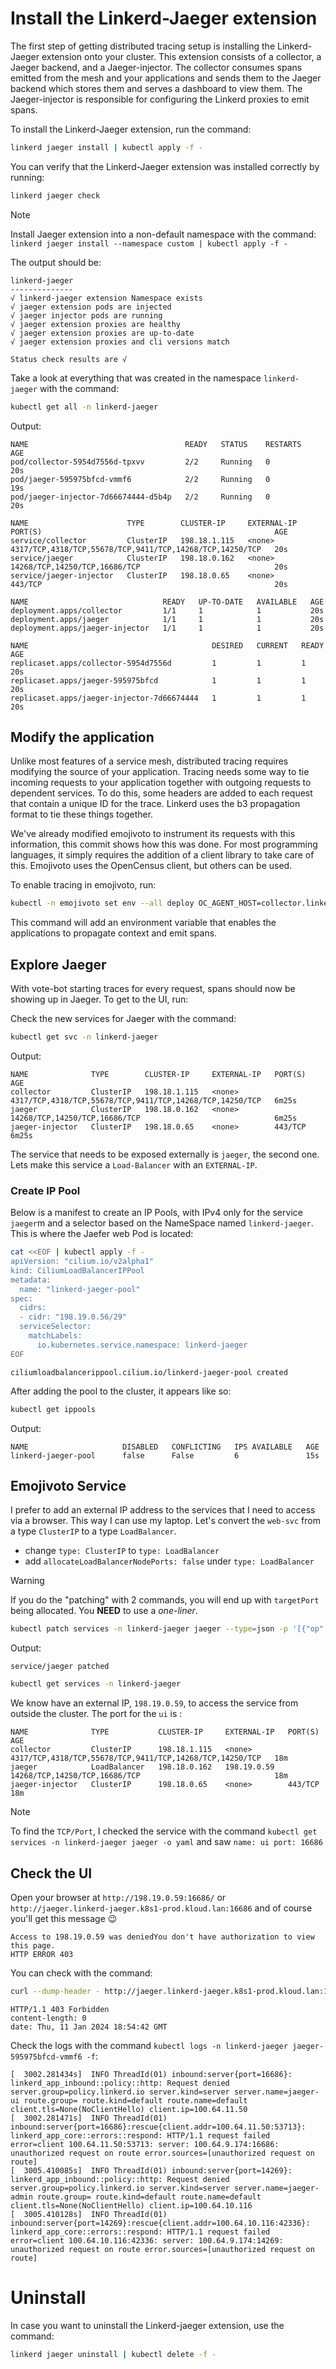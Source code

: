 # Install the Linkerd-Jaeger extension
The first step of getting distributed tracing setup is installing the Linkerd-Jaeger extension onto your cluster. This extension consists of a collector, a Jaeger backend, and a Jaeger-injector. The collector consumes spans emitted from the mesh and your applications and sends them to the Jaeger backend which stores them and serves a dashboard to view them. The Jaeger-injector is responsible for configuring the Linkerd proxies to emit spans.

To install the Linkerd-Jaeger extension, run the command:
```sh
linkerd jaeger install | kubectl apply -f -
```

You can verify that the Linkerd-Jaeger extension was installed correctly by running:
```sh
linkerd jaeger check
```

> [!NOTE]  
> Install Jaeger extension into a non-default namespace with the command: `linkerd jaeger install --namespace custom | kubectl apply -f -`

The output should be:
```
linkerd-jaeger
--------------
√ linkerd-jaeger extension Namespace exists
√ jaeger extension pods are injected
√ jaeger injector pods are running
√ jaeger extension proxies are healthy
√ jaeger extension proxies are up-to-date
√ jaeger extension proxies and cli versions match

Status check results are √
```

Take a look at everything that was created in the namespace `linkerd-jaeger` with the command:
```sh
kubectl get all -n linkerd-jaeger
```

Output:
```
NAME                                   READY   STATUS    RESTARTS   AGE
pod/collector-5954d7556d-tpxvv         2/2     Running   0          20s
pod/jaeger-595975bfcd-vmmf6            2/2     Running   0          19s
pod/jaeger-injector-7d66674444-d5b4p   2/2     Running   0          20s

NAME                      TYPE        CLUSTER-IP     EXTERNAL-IP   PORT(S)                                                    AGE
service/collector         ClusterIP   198.18.1.115   <none>        4317/TCP,4318/TCP,55678/TCP,9411/TCP,14268/TCP,14250/TCP   20s
service/jaeger            ClusterIP   198.18.0.162   <none>        14268/TCP,14250/TCP,16686/TCP                              20s
service/jaeger-injector   ClusterIP   198.18.0.65    <none>        443/TCP                                                    20s

NAME                              READY   UP-TO-DATE   AVAILABLE   AGE
deployment.apps/collector         1/1     1            1           20s
deployment.apps/jaeger            1/1     1            1           20s
deployment.apps/jaeger-injector   1/1     1            1           20s

NAME                                         DESIRED   CURRENT   READY   AGE
replicaset.apps/collector-5954d7556d         1         1         1       20s
replicaset.apps/jaeger-595975bfcd            1         1         1       20s
replicaset.apps/jaeger-injector-7d66674444   1         1         1       20s
```

## Modify the application

Unlike most features of a service mesh, distributed tracing requires modifying the source of your application. Tracing needs some way to tie incoming requests to your application together with outgoing requests to dependent services. To do this, some headers are added to each request that contain a unique ID for the trace. Linkerd uses the b3 propagation format to tie these things together.

We've already modified emojivoto to instrument its requests with this information, this commit shows how this was done. For most programming languages, it simply requires the addition of a client library to take care of this. Emojivoto uses the OpenCensus client, but others can be used.

To enable tracing in emojivoto, run:
```sh
kubectl -n emojivoto set env --all deploy OC_AGENT_HOST=collector.linkerd-jaeger:55678
```

This command will add an environment variable that enables the applications to propagate context and emit spans.

## Explore Jaeger
With vote-bot starting traces for every request, spans should now be showing up in Jaeger. To get to the UI, run:

Check the new services for Jaeger with the command:
```sh
kubectl get svc -n linkerd-jaeger
```

Output:
```
NAME              TYPE        CLUSTER-IP     EXTERNAL-IP   PORT(S)                                                    AGE
collector         ClusterIP   198.18.1.115   <none>        4317/TCP,4318/TCP,55678/TCP,9411/TCP,14268/TCP,14250/TCP   6m25s
jaeger            ClusterIP   198.18.0.162   <none>        14268/TCP,14250/TCP,16686/TCP                              6m25s
jaeger-injector   ClusterIP   198.18.0.65    <none>        443/TCP                                                    6m25s
```

The service that needs to be exposed externally is `jaeger`, the second one. Lets make this service a `Load-Balancer` with an `EXTERNAL-IP`.

### Create IP Pool
Below is a manifest to create an IP Pools, with IPv4 only for the service `jaeger`m and a selector based on the NameSpace named `linkerd-jaeger`. This is where the Jaefer web Pod is located:
```sh
cat <<EOF | kubectl apply -f -
apiVersion: "cilium.io/v2alpha1"
kind: CiliumLoadBalancerIPPool
metadata:
  name: "linkerd-jaeger-pool"
spec:
  cidrs:
  - cidr: "198.19.0.56/29"
  serviceSelector:
    matchLabels:
      io.kubernetes.service.namespace: linkerd-jaeger
EOF
```

```
ciliumloadbalancerippool.cilium.io/linkerd-jaeger-pool created
```

After adding the pool to the cluster, it appears like so:
```sh
kubectl get ippools
```

Output:
```
NAME                     DISABLED   CONFLICTING   IPS AVAILABLE   AGE
linkerd-jaeger-pool      false      False         6               15s
```

## Emojivoto Service
I prefer to add an external IP address to the services that I need to access via a browser. This way I can use my laptop. Let's convert the `web-svc` from a type `ClusterIP` to a type `LoadBalancer`.

- change `type: ClusterIP` to `type: LoadBalancer`
- add `allocateLoadBalancerNodePorts: false` under `type: LoadBalancer`

> [!WARNING]  
> If you do the "patching" with 2 commands, you will end up with `targetPort` being allocated. You **NEED** to use a *one-liner*.

```sh
kubectl patch services -n linkerd-jaeger jaeger --type=json -p '[{"op":"replace","path":"/spec/type","value":"LoadBalancer"},{"op":"add","path":"/spec/allocateLoadBalancerNodePorts","value":false}]'
```

Output:
```
service/jaeger patched
```

```sh
kubectl get services -n linkerd-jaeger
```

We know have an external IP, `198.19.0.59`, to access the service from outside the cluster. The port for the `ui` is :
```
NAME              TYPE           CLUSTER-IP     EXTERNAL-IP   PORT(S)                                                    AGE
collector         ClusterIP      198.18.1.115   <none>        4317/TCP,4318/TCP,55678/TCP,9411/TCP,14268/TCP,14250/TCP   18m
jaeger            LoadBalancer   198.18.0.162   198.19.0.59   14268/TCP,14250/TCP,16686/TCP                              18m
jaeger-injector   ClusterIP      198.18.0.65    <none>        443/TCP                                                    18m
```

> [!NOTE]  
> To find the `TCP/Port`, I checked the service with the command `kubectl get services -n linkerd-jaeger jaeger -o yaml` and saw `name: ui port: 16686`

## Check the UI
Open your browser at `http://198.19.0.59:16686/` or `http://jaeger.linkerd-jaeger.k8s1-prod.kloud.lan:16686` and of course you'll get this message 😉
```
Access to 198.19.0.59 was deniedYou don't have authorization to view this page.
HTTP ERROR 403
```

You can check with the command:
```sh
curl --dump-header - http://jaeger.linkerd-jaeger.k8s1-prod.kloud.lan:16686
```

```
HTTP/1.1 403 Forbidden
content-length: 0
date: Thu, 11 Jan 2024 18:54:42 GMT
```

Check the logs with the command `kubectl logs -n linkerd-jaeger jaeger-595975bfcd-vmmf6 -f`:
```
[  3002.281434s]  INFO ThreadId(01) inbound:server{port=16686}: linkerd_app_inbound::policy::http: Request denied server.group=policy.linkerd.io server.kind=server server.name=jaeger-ui route.group= route.kind=default route.name=default client.tls=None(NoClientHello) client.ip=100.64.11.50
[  3002.281471s]  INFO ThreadId(01) inbound:server{port=16686}:rescue{client.addr=100.64.11.50:53713}: linkerd_app_core::errors::respond: HTTP/1.1 request failed error=client 100.64.11.50:53713: server: 100.64.9.174:16686: unauthorized request on route error.sources=[unauthorized request on route]
[  3005.410085s]  INFO ThreadId(01) inbound:server{port=14269}: linkerd_app_inbound::policy::http: Request denied server.group=policy.linkerd.io server.kind=server server.name=jaeger-admin route.group= route.kind=default route.name=default client.tls=None(NoClientHello) client.ip=100.64.10.116
[  3005.410128s]  INFO ThreadId(01) inbound:server{port=14269}:rescue{client.addr=100.64.10.116:42336}: linkerd_app_core::errors::respond: HTTP/1.1 request failed error=client 100.64.10.116:42336: server: 100.64.9.174:14269: unauthorized request on route error.sources=[unauthorized request on route]
```

# Uninstall
In case you want to uninstall the Linkerd-jaeger extension, use the command:
```sh
linkerd jaeger uninstall | kubectl delete -f -
```
